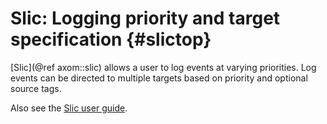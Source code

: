 Slic: Logging priority and target specification {#slictop}
========

[Slic](@ref axom::slic) allows a user to log events at varying priorities.  Log events can be directed to multiple targets based on priority and optional source tags.

Also see the [Slic user guide](../../../sphinx/axom_docs/html/axom/slic/docs/sphinx/index.html).